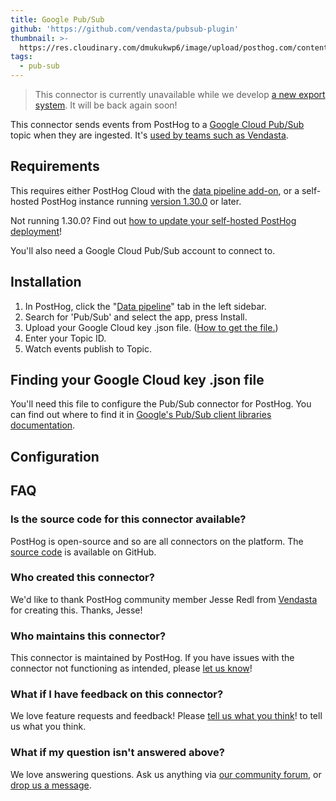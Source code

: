 ```yaml
---
title: Google Pub/Sub
github: 'https://github.com/vendasta/pubsub-plugin'
thumbnail: >-
  https://res.cloudinary.com/dmukukwp6/image/upload/posthog.com/contents/cdp/thumbnails/pub-sub-export.png
tags:
  - pub-sub
---
```


> This connector is currently unavailable while we develop [a new export system](https://github.com/PostHog/posthog/issues/15997). It will be back again soon!

This connector sends events from PostHog to a [Google Cloud Pub/Sub](https://cloud.google.com/pubsub/) topic when they are ingested. It's [used by teams such as Vendasta](https://posthog.com/customers/vendasta).

## Requirements

This requires either PostHog Cloud with the [data pipeline add-on](https://us.posthog.com/organization/billing), or a self-hosted PostHog instance running [version 1.30.0](https://posthog.com/blog/the-posthog-array-1-30-0) or later.

Not running 1.30.0? Find out [how to update your self-hosted PostHog deployment](https://posthog.com/docs/runbook/upgrading-posthog)!

You'll also need a Google Cloud Pub/Sub account to connect to.

## Installation

1. In PostHog, click the "[Data pipeline](https://us.posthog.com/apps)" tab in the left sidebar.
2. Search for 'Pub/Sub' and select the app, press Install.
3. Upload your Google Cloud key .json file. ([How to get the file.](https://cloud.google.com/pubsub/docs/reference/libraries))
4. Enter your Topic ID.
5. Watch events publish to Topic.

## Finding your Google Cloud key .json file

You'll need this file to configure the Pub/Sub connector for PostHog. You can find out where to find it in [Google's Pub/Sub client libraries documentation](https://cloud.google.com/pubsub/docs/reference/libraries).

## Configuration

<AppParameters />

## FAQ

### Is the source code for this connector available?

PostHog is open-source and so are all connectors on the platform. The [source code](https://github.com/PostHog/pubsub-plugin) is available on GitHub.

### Who created this connector?

We'd like to thank PostHog community member Jesse Redl from [Vendasta](https://posthog.com/customers/vendasta) for creating this. Thanks, Jesse!

### Who maintains this connector?

This connector is maintained by PostHog. If you have issues with the connector not functioning as intended, please [let us know](http://app.posthog.com/home#supportModal)!

### What if I have feedback on this connector?

We love feature requests and feedback! Please [tell us what you think](http://app.posthog.com/home#supportModal)! to tell us what you think.

### What if my question isn't answered above?

We love answering questions. Ask us anything via [our community forum](/questions), or [drop us a message](http://app.posthog.com/home#supportModal). 
